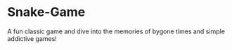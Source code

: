 # Snake-Game
A fun classic game and dive into the memories of bygone times and simple addictive games!
